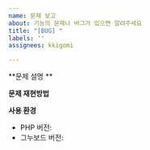 ```yaml
---
name: 문제 보고
about: 기능의 문제나 버그가 있으면 알려주세요
title: "[BUG] "
labels: ''
assignees: kkigomi

---
```


**문제 설명 **


**문제 재현방법**


**사용 환경**
- PHP 버전: 
- 그누보드 버전:
